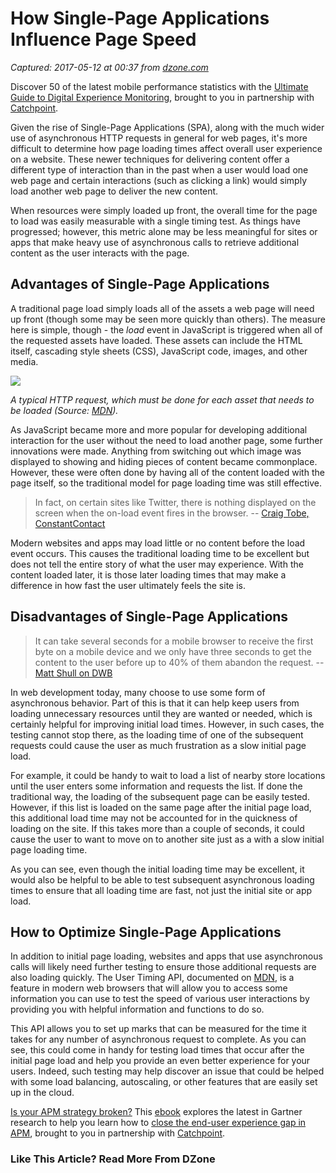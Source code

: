 # How Single-Page Applications Influence Page Speed

_Captured: 2017-05-12 at 00:37 from [dzone.com](https://dzone.com/articles/how-single-page-applications-influence-page-speed?oid=twitter&utm_content=bufferbf0ac&utm_medium=social&utm_source=twitter.com&utm_campaign=buffer)_

Discover 50 of the latest mobile performance statistics with the [Ultimate Guide to Digital Experience Monitoring](https://dzone.com/go?i=180148&u=http%3A%2F%2Fpages.catchpoint.com%2FDigital-Experience-Monitoring-Ebook.html%3FLSD%3DREF-DZONE), brought to you in partnership with [Catchpoint](https://dzone.com/go?i=180148&u=http%3A%2F%2Fpages.catchpoint.com%2FDigital-Experience-Monitoring-Ebook.html%3FLSD%3DREF-DZONE).

Given the rise of Single-Page Applications (SPA), along with the much wider use of asynchronous HTTP requests in general for web pages, it's more difficult to determine how page loading times affect overall user experience on a website. These newer techniques for delivering content offer a different type of interaction than in the past when a user would load one web page and certain interactions (such as clicking a link) would simply load another web page to deliver the new content.

When resources were simply loaded up front, the overall time for the page to load was easily measurable with a single timing test. As things have progressed; however, this metric alone may be less meaningful for sites or apps that make heavy use of asynchronous calls to retrieve additional content as the user interacts with the page.

## Advantages of Single-Page Applications

A traditional page load simply loads all of the assets a web page will need up front (though some may be seen more quickly than others). The measure here is simple, though - the _load_ event in JavaScript is triggered when all of the requested assets have loaded. These assets can include the HTML itself, cascading style sheets (CSS), JavaScript code, images, and other media.

![](https://coschedule.s3.amazonaws.com/52932/881b7e41-dafa-41be-a89b-abfe1c674a48/client-server-sync.png)

_A typical HTTP request, which must be done for each asset that needs to be loaded (Source: [MDN](https://developer.mozilla.org/en-US/docs/Learn/HTML/Forms/Sending_and_retrieving_form_data))._

As JavaScript became more and more popular for developing additional interaction for the user without the need to load another page, some further innovations were made. Anything from switching out which image was displayed to showing and hiding pieces of content became commonplace. However, these were often done by having all of the content loaded with the page itself, so the traditional model for page loading time was still effective.

> In fact, on certain sites like Twitter, there is nothing displayed on the screen when the on-load event fires in the browser. -- [Craig Tobe, ConstantContact](http://techblog.constantcontact.com/software-development/measure-page-load-times-using-the-user-timing-api/)

Modern websites and apps may load little or no content before the load event occurs. This causes the traditional loading time to be excellent but does not tell the entire story of what the user may experience. With the content loaded later, it is those later loading times that may make a difference in how fast the user ultimately feels the site is.

## Disadvantages of Single-Page Applications

> It can take several seconds for a mobile browser to receive the first byte on a mobile device and we only have three seconds to get the content to the user before up to 40% of them abandon the request. -- [Matt Shull on DWB](https://davidwalsh.name/measuring-performance)

In web development today, many choose to use some form of asynchronous behavior. Part of this is that it can help keep users from loading unnecessary resources until they are wanted or needed, which is certainly helpful for improving initial load times. However, in such cases, the testing cannot stop there, as the loading time of one of the subsequent requests could cause the user as much frustration as a slow initial page load.

For example, it could be handy to wait to load a list of nearby store locations until the user enters some information and requests the list. If done the traditional way, the loading of the subsequent page can be easily tested. However, if this list is loaded on the same page after the initial page load, this additional load time may not be accounted for in the quickness of loading on the site. If this takes more than a couple of seconds, it could cause the user to want to move on to another site just as a with a slow initial page loading time.

As you can see, even though the initial loading time may be excellent, it would also be helpful to be able to test subsequent asynchronous loading times to ensure that all loading time are fast, not just the initial site or app load.

## How to Optimize Single-Page Applications

In addition to initial page loading, websites and apps that use asynchronous calls will likely need further testing to ensure those additional requests are also loading quickly. The User Timing API, documented on [MDN](https://developer.mozilla.org/en-US/docs/Web/API/PerformanceTiming), is a feature in modern web browsers that will allow you to access some information you can use to test the speed of various user interactions by providing you with helpful information and functions to do so.

This API allows you to set up marks that can be measured for the time it takes for any number of asynchronous request to complete. As you can see, this could come in handy for testing load times that occur after the initial page load and help you provide an even better experience for your users. Indeed, such testing may help discover an issue that could be helped with some load balancing, autoscaling, or other features that are easily set up in the cloud.

[Is your APM strategy broken?](https://dzone.com/go?i=180149&u=http%3A%2F%2Fpages.catchpoint.com%2FGartner.html%3FLSD%3DREF-DZONE) This [ebook](https://dzone.com/go?i=180149&u=http%3A%2F%2Fpages.catchpoint.com%2FGartner.html%3FLSD%3DREF-DZONE) explores the latest in Gartner research to help you learn how to [close the end-user experience gap in APM](https://dzone.com/go?i=180149&u=http%3A%2F%2Fpages.catchpoint.com%2FGartner.html%3FLSD%3DREF-DZONE), brought to you in partnership with [Catchpoint](https://dzone.com/go?i=180149&u=http%3A%2F%2Fpages.catchpoint.com%2FGartner.html%3FLSD%3DREF-DZONE).

### Like This Article? Read More From DZone

